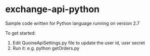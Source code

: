 exchange-api-python
===================

Sample code written for Python language running on version 2.7

To get started:

1. Edit QuoineApiSettings.py file to update the user id, user secret 
2. Run it: e.g. python getOrders.py
